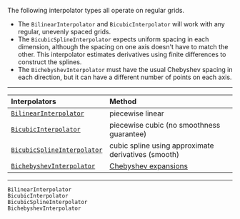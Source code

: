 The following interpolator types all operate on regular grids.
* The `BilinearInterpolator` and `BicubicInterpolator` will work with any regular, unevenly spaced grids.
* The `BicubicSplineInterpolator` expects uniform spacing in each dimension, although the spacing on one axis doesn't have to match the other. This interpolator estimates derivatives using finite differences to construct the splines.
* The `BichebyshevInterpolator` must have the usual Chebyshev spacing in each direction, but it can have a different number of points on each axis.

------

Interpolators | Method
 :-- | :--
[`BilinearInterpolator`](@ref) | piecewise linear
[`BicubicInterpolator`](@ref) | piecewise cubic (no smoothness guarantee)
[`BicubicSplineInterpolator`](@ref) | cubic spline using approximate derivatives (smooth)
[`BichebyshevInterpolator`](@ref) | [Chebyshev expansions](chebyshev.md)

------

```@docs
BilinearInterpolator
BicubicInterpolator
BicubicSplineInterpolator
BichebyshevInterpolator
```
